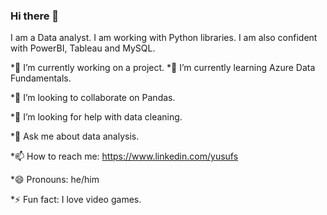 ### Hi there 👋
I am a Data analyst. I am working with Python libraries. I am also confident with PowerBI, Tableau and MySQL.

<p>*🔭 I’m currently working on a project.
*🌱 I’m currently learning Azure Data Fundamentals.
  
*👯 I’m looking to collaborate on Pandas.

*🤔 I’m looking for help with data cleaning.

*💬 Ask me about data analysis.

*📫 How to reach me: https://www.linkedin.com/yusufs

*😄 Pronouns: he/him

*⚡ Fun fact: I love video games. 

</p>
